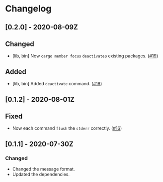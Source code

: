 # Changelog

## [0.2.0] - 2020-08-09Z

## Changed

- [lib, bin] Now `cargo member focus` `deactivate`s existing packages. ([#19](https://github.com/qryxip/cargo-member/pull/19))

## Added

- [lib, bin] Added `deactivate` command. ([#18](https://github.com/qryxip/cargo-member/pull/18))

## [0.1.2] - 2020-08-01Z

## Fixed

- Now each command `flush` the `stderr` correctly. ([#16](https://github.com/qryxip/cargo-member/pull/16))

## [0.1.1] - 2020-07-30Z

### Changed

- Changed the message format.
- Updated the dependencies.
